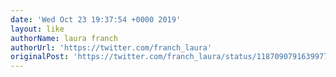 ```yaml
---
date: 'Wed Oct 23 19:37:54 +0000 2019'
layout: like
authorName: laura franch
authorUrl: 'https://twitter.com/franch_laura'
originalPost: 'https://twitter.com/franch_laura/status/1187090791639977984'
---
```

